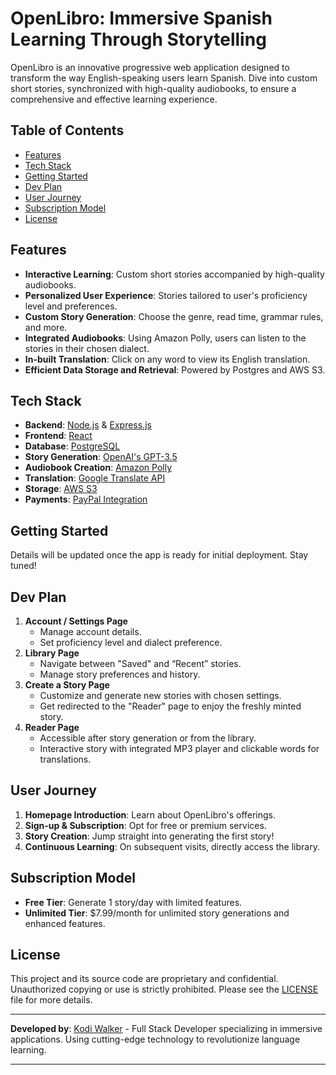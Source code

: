 # OpenLibro: Immersive Spanish Learning Through Storytelling

OpenLibro is an innovative progressive web application designed to transform the way English-speaking users learn Spanish. Dive into custom short stories, synchronized with high-quality audiobooks, to ensure a comprehensive and effective learning experience.

## Table of Contents

- [Features](#features)
- [Tech Stack](#tech-stack)
- [Getting Started](#getting-started)
- [Dev Plan](#dev-plan)
- [User Journey](#user-journey)
- [Subscription Model](#subscription-model)
- [License](#license)

## Features

- **Interactive Learning**: Custom short stories accompanied by high-quality audiobooks.
- **Personalized User Experience**: Stories tailored to user's proficiency level and preferences.
- **Custom Story Generation**: Choose the genre, read time, grammar rules, and more.
- **Integrated Audiobooks**: Using Amazon Polly, users can listen to the stories in their chosen dialect.
- **In-built Translation**: Click on any word to view its English translation.
- **Efficient Data Storage and Retrieval**: Powered by Postgres and AWS S3.

## Tech Stack

- **Backend**: [Node.js](https://nodejs.org/) & [Express.js](https://expressjs.com/)
- **Frontend**: [React](https://reactjs.org/)
- **Database**: [PostgreSQL](https://www.postgresql.org/)
- **Story Generation**: [OpenAI's GPT-3.5](https://www.openai.com/)
- **Audiobook Creation**: [Amazon Polly](https://aws.amazon.com/polly/)
- **Translation**: [Google Translate API](https://cloud.google.com/translate)
- **Storage**: [AWS S3](https://aws.amazon.com/s3/)
- **Payments**: [PayPal Integration](https://developer.paypal.com/)

## Getting Started

Details will be updated once the app is ready for initial deployment. Stay tuned!

## Dev Plan

1. **Account / Settings Page**
    - Manage account details.
    - Set proficiency level and dialect preference.
2. **Library Page**
    - Navigate between "Saved" and “Recent” stories.
    - Manage story preferences and history.
3. **Create a Story Page**
    - Customize and generate new stories with chosen settings.
    - Get redirected to the "Reader" page to enjoy the freshly minted story.
4. **Reader Page**
    - Accessible after story generation or from the library.
    - Interactive story with integrated MP3 player and clickable words for translations.

## User Journey

1. **Homepage Introduction**: Learn about OpenLibro's offerings.
2. **Sign-up & Subscription**: Opt for free or premium services.
3. **Story Creation**: Jump straight into generating the first story!
4. **Continuous Learning**: On subsequent visits, directly access the library.

## Subscription Model

- **Free Tier**: Generate 1 story/day with limited features.
- **Unlimited Tier**: $7.99/month for unlimited story generations and enhanced features.

## License

This project and its source code are proprietary and confidential. Unauthorized copying or use is strictly prohibited. Please see the [LICENSE](./LICENSE) file for more details.

---

**Developed by**: [Kodi Walker](https://github.com/kodiwalker) - Full Stack Developer specializing in immersive applications. Using cutting-edge technology to revolutionize language learning.

---
